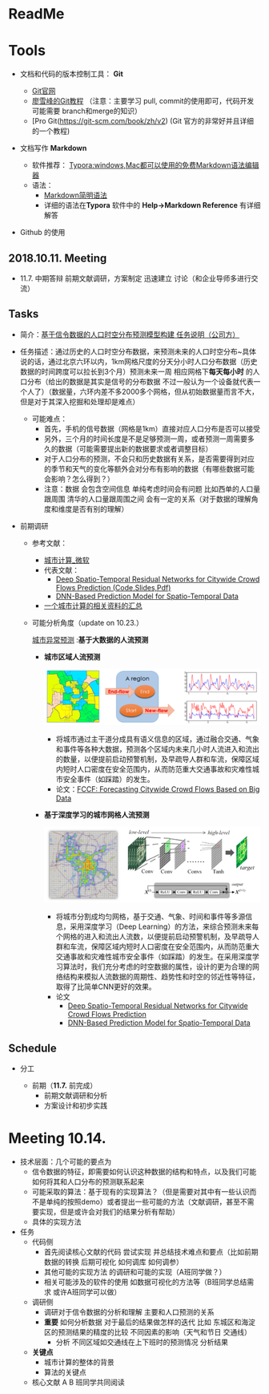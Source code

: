 # ReadMe

# Tools

- 文档和代码的版本控制工具： **Git** 
  - [Git官网](https://git-scm.com/)
  - [廖雪峰的Git教程](https://www.liaoxuefeng.com/wiki/0013739516305929606dd18361248578c67b8067c8c017b000) （注意：主要学习 pull, commit的使用即可，代码开发可能需要 branch和merge的知识）
  - [Pro Git(https://git-scm.com/book/zh/v2) (Git 官方的非常好并且详细的一个教程)
 
- 文档写作 **Markdown**
  - 软件推荐： [Typora:windows,Mac都可以使用的免费Markdown语法编辑器](https://www.typora.io/)
  - 语法：
    - [Markdown简明语法](https://www.jianshu.com/p/191d1e21f7ed)
    - 详细的语法在**Typora** 软件中的 **Help->Markdown Reference** 有详细解答
- Github 的使用

## 2018.10.11. Meeting

+ 11.7. 中期答辩 前期文献调研，方案制定 迅速建立 讨论（和企业导师多进行交流）

## Tasks

+ 简介：[基于信令数据的人口时空分布预测模型构建  任务说明（公司方）](https://github.com/BigDataSystemTHU2018/Project-Unicom/blob/master/IntroBrief.md) 

+ 任务描述：通过历史的人口时空分布数据，来预测未来的人口时空分布~具体说的话，通过北京六环以内，1km网格尺度的分天分小时人口分布数据（历史数据的时间跨度可以拉长到3个月）预测未来一周 相应网格下**每天每小时** 的人口分布（给出的数据是其实是信号的分布数据 不过一般认为一个设备就代表一个人了）（数据量，六环内差不多2000多个网格，但从初始数据量而言不大，但是对于其深入挖掘和处理却是难点）
  + 可能难点：
    + 首先，手机的信号数据（网格是1km）直接对应人口分布是否可以接受 
    + 另外，三个月的时间长度是不是足够预测一周，或者预测一周需要多久的数据（可能需要提出新的数据要求或者调整目标）
    + 对于人口分布的预测，不会只和历史数据有关系，是否需要得到对应的季节和天气的变化等额外会对分布有影响的数据（有哪些数据可能会影响？怎么得到？）
    + 注意：数据 会包含空间信息 单纯考虑时间会有问题 比如西单的人口量跟周围 清华的人口量跟周围之间  会有一定的关系（对于数据的理解角度和维度是否有别的理解）
+ 前期调研
  + 参考文献：
    + [城市计算_微软](https://www.microsoft.com/en-us/research/project/urban-computing/)
    + 代表文献：
      + [Deep Spatio-Temporal Residual Networks for Citywide Crowd Flows Prediction (Code,Slides,Pdf)](https://www.microsoft.com/en-us/research/publication/deep-spatio-temporal-residual-networks-for-citywide-crowd-flows-prediction/)
      + [DNN-Based Prediction Model for Spatio-Temporal Data](https://www.microsoft.com/en-us/research/publication/dnn-based-prediction-model-spatial-temporal-data/) 
    + [一个城市计算的相关资料的汇总](https://www.zhihu.com/question/25359731)

  + 可能分析角度（update on 10.23.）

    [城市异常预测](https://www.microsoft.com/en-us/research/project/%E5%9F%8E%E5%B8%82%E8%AE%A1%E7%AE%97/)  :**基于大数据的人流预测**

    + **城市区域人流预测** 

        ![](https://github.com/BigDataSystemTHU2018/Project-Unicom/blob/master/Media/Pics/pre.png)

      + 将城市通过主干道分成具有语义信息的区域，通过融合交通、气象和事件等各种大数据，预测各个区域内未来几小时人流进入和流出的数量，以便提前启动预警机制，及早疏导人群和车流，保障区域内短时人口密度在安全范围内，从而防范重大交通事故和灾难性城市安全事件（如踩踏）的发生。
      + 论文：[FCCF: Forecasting Citywide Crowd Flows
        Based on Big Data](https://www.microsoft.com/en-us/research/publication/forecasting-citywide-crowd-flows-based-big-data/)

    + **基于深度学习的城市网格人流预测**

      ![](https://github.com/BigDataSystemTHU2018/Project-Unicom/blob/master/Media/Pics/dnn.png)

      + 将城市分割成均匀网格，基于交通、气象、时间和事件等多源信息，采用深度学习（Deep Learning）的方法，来综合预测未来每个网格的进入和流出人流数，以便提前启动预警机制，及早疏导人群和车流，保障区域内短时人口密度在安全范围内，从而防范重大交通事故和灾难性城市安全事件（如踩踏）的发生。在采用深度学习算法时，我们充分考虑的时空数据的属性，设计的更为合理的网络结构来模拟人流数据的周期性、趋势性和时空的邻近性等特征，取得了比简单CNN更好的效果。
      + 论文
        + [Deep Spatio-Temporal Residual Networks for Citywide Crowd Flows Prediction](https://www.microsoft.com/en-us/research/publication/deep-spatio-temporal-residual-networks-for-citywide-crowd-flows-prediction/)
        + [DNN-Based Prediction Model for Spatio-Temporal Data](https://www.microsoft.com/en-us/research/publication/dnn-based-prediction-model-spatial-temporal-data/)

## Schedule

+ 分工

  + 前期（**11.7.** 前完成）
    + 前期文献调研和分析
    + 方案设计和初步实践


# Meeting 10.14.

- 技术层面：几个可能的要点为
  - 信令数据的特征，即需要如何认识这种数据的结构和特点，以及我们可能如何将其和人口分布的预测联系起来
  - 可能采取的算法：基于现有的实现算法？（但是需要对其中有一些认识而不是单纯的按照demo）或者提出一些可能的方法（文献调研，甚至不需要实现，但是或许会对我们的结果分析有帮助）
  - 具体的实现方法
- 任务
  - 代码侧
    - 首先阅读核心文献的代码 尝试实现 并总结技术难点和要点（比如前期数据的转换 后期可视化 如何调库 如何调参）
    - 其他可能的实现方法 的调研和可能的实现（A班同学做？）
    - 相关可能涉及的软件的使用 如数据可视化的方法等（B班同学总结需求 或许A班同学可以做）
  - 调研侧
    - 调研对于信令数据的分析和理解 主要和人口预测的关系
    - **重要** 如何分析数据 对于最后的结果做怎样的迭代 比如 东城区和海淀区的预测结果的精度的比较 不同因素的影响（天气和节日 交通线）
      - 分析 不同区域如交通线在上下班时的预测情况 分析结果
  - **关键点** 
    - 城市计算的整体的背景
    - 算法的关键点
  - 核心文献 A B 班同学共同阅读

